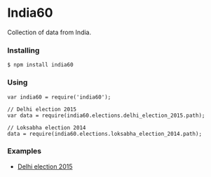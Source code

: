 # India60
Collection of data from India.

### Installing

    $ npm install india60

### Using

```
var india60 = require('india60');

// Delhi election 2015
var data = require(india60.elections.delhi_election_2015.path);

// Loksabha election 2014
data = require(india60.elections.loksabha_election_2014.path);

```


### Examples
- [Delhi election 2015](http://india60.com/stats/delhi-election-2015)
